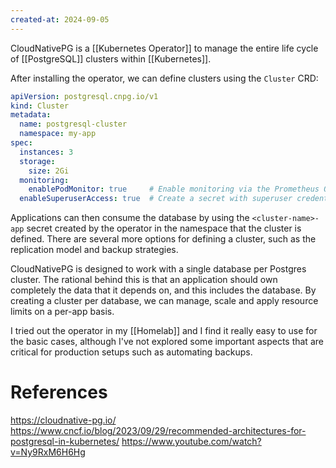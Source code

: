 ```yaml
---
created-at: 2024-09-05
---
```


CloudNativePG is a [[Kubernetes Operator]] to manage the entire life cycle of [[PostgreSQL]] clusters within [[Kubernetes]].

After installing the operator, we can define clusters using the `Cluster` CRD:

```yaml
apiVersion: postgresql.cnpg.io/v1
kind: Cluster
metadata:
  name: postgresql-cluster
  namespace: my-app
spec:
  instances: 3
  storage:
    size: 2Gi
  monitoring:
    enablePodMonitor: true     # Enable monitoring via the Prometheus Operator
  enableSuperuserAccess: true  # Create a secret with superuser credentials
```

Applications can then consume the database by using the `<cluster-name>-app` secret created by the operator in the namespace that the cluster is defined. There are several more options for defining a cluster, such as the replication model and backup strategies.

CloudNativePG is designed to work with a single database per Postgres cluster. The rational behind this is that an application should own completely the data that it depends on, and this includes the database. By creating a cluster per database, we can manage, scale and apply resource limits on a per-app basis.

I tried out the operator in my [[Homelab]] and I find it really easy to use for the basic cases, although I've not explored some important aspects that are critical for production setups such as automating backups.

# References

https://cloudnative-pg.io/
https://www.cncf.io/blog/2023/09/29/recommended-architectures-for-postgresql-in-kubernetes/
https://www.youtube.com/watch?v=Ny9RxM6H6Hg
